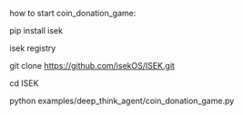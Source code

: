 how to start coin_donation_game:



pip install isek

isek registry

git clone https://github.com/isekOS/ISEK.git

cd ISEK

python examples/deep_think_agent/coin_donation_game.py
